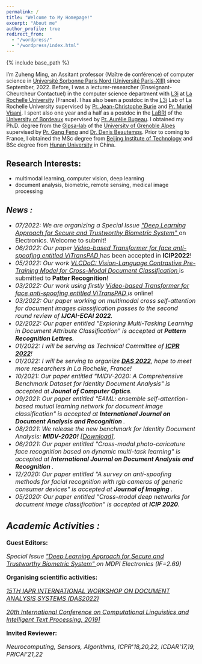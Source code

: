 ```yaml
---
permalink: /
title: "Welcome to My Homepage!"
excerpt: "About me"
author_profile: true
redirect_from: 
  - "/wordpress/"
  - "/wordpress/index.html"
---
```


{% include base_path %}

I’m Zuheng Ming, an Assitant professor (Maître de conférence) of computer science in [Université Sorbonne Paris Nord (Université Paris-XIII)](https://www.univ-paris13.fr/) since September, 2022. Before, I was  a lecturer-researcher (Enseignant-Cheurcheur Contactuel) in the computer science department with [L3i](https://l3i.univ-larochelle.fr/) at [La Rochelle University](https://www.univ-larochelle.fr/en/) (France). I has also been a postdoc in the [L3i](https://l3i.univ-larochelle.fr/) Lab of La Rochelle University supervised by [Pr. Jean-Christophe Burie](https://l3i.univ-larochelle.fr/Burie-Jean-Christophe-MCF-HDR) and [Pr. Muriel Visani](https://pageperso.univ-lr.fr/mvisani/). I spent also one year and a half as a postdoc in the [LaBRI](https://www.labri.fr/) of the [University of Bordeaux](https://www.u-bordeaux.com/) supervised by [Pr. Aurélie Bugeau](https://www.labri.fr/perso/bugeau/index.php). I obtained my Ph.D. degree from the [Gipsa-lab](http://www.gipsa-lab.grenoble-inp.fr/index.php) of the [University of Grenoble Alpes](https://www.univ-grenoble-alpes.fr/) supervised by [Pr. Gang Feng](http://www.gipsa-lab.grenoble-inp.fr/page_pro.php?vid=3995) and [Dr. Denis Beautemps](http://www.gipsa-lab.grenoble-inp.fr/page_pro.php?vid=132). Prior to coming to France, I obtained the MSc degree from [Beijing Institute of Technology](https://english.bit.edu.cn/) and BSc degree from [Hunan University](http://www-en.hnu.edu.cn/index.htm) in China.

## Research Interests: 
- multimodal learning, computer vision, deep learning 
- document analysis, biometric, remote sensing, medical image processing

<!--
My research interests span in computer vision, multimodal learning and deep learning as well as its applications.  
- Applications: Biometrics (face anti-spoofing, face recognition, face detection); document images classifications; interdisciplinary applications of deep learning
- Methods: Supervised/Self-supervised deep learning methods (Transformers, CNNs, ...); Multimodal learning (language-vision), Multi-task learning and Metric learning; 
- Data: Natural images, heterogeneous data (text, visiaul images, 3D depth images, caricatures)  
-->

## *News :* 
- <font size=3><em>07/2022: We are organizing a Special Issue <a href="https://www.mdpi.com/journal/electronics/special_issues/RY06T6PGQ0">"Deep Learning Approach for Secure and Trustworthy Biometric System" </a></em> on Electronics. Welcome to submit!
- <font size=3><em>06/2022: Our paper <a href="https://arxiv.org/pdf/2203.01562.pdf" title="ViTransPAD"> Video-based Transformer for face anti-spoofing entitled ViTransPAD </a></em> has been accepted in <strong>ICIP2022</strong>!</font>
- <font size=3><em> 05/2022: Our work <a href="https://arxiv.org/pdf/2205.12029.pdf"> VLCDoC: Vision-Language Contrastive Pre-Training
Model for Cross-Modal Document Classification </a></em>  is submitted to <strong>Patter Recognition</strong>!</font>
- <font size=3><em>03/2022: Our work using firstly <a href="https://arxiv.org/pdf/2203.01562.pdf" title="ViTransPAD"> Video-based Transformer for face anti-spoofing entitled ViTransPAD </a> is </em> online!</font>
- <font size=3><em>03/2022: Our paper working on multimodal cross self-attention for document images classification passes to the second round review of <strong>IJCAI-ECAI 2022</strong>.</em></font>
- <font size=3><em>02/2022: Our paper entitled "Exploring Multi-Tasking Learning in Document Attribute Classification" is accepted at <strong>Pattern Recognition Lettres</strong>.</em></font>
- <font size=3><em>01/2022: I will be serving as Technical Committee of <strong><a href="https://www.icpr2022.com/">ICPR 2022</a></strong>!</em></font>
- <font size=3><em>01/2022: I will be serving to organize <strong><a href="https://das2022.univ-lr.fr/">DAS 2022</a></strong>, hope to meet more researchers in La Rochelle, France!</em></font>
- <font size=3><em>10/2021: Our paper entitled "MIDV-2020: A Comprehensive Benchmark Dataset for Identity Document Analysis" is accepted at <strong>Jounal of Computer Optics</strong>.</em></font>
- <font size=3><em>09/2021: Our paper entitled "EAML: ensemble self-attention-based mutual learning network for document image classification" is accepted at <strong>International Journal on Document Analysis and Recognition </strong>.</em></font>
- <font size=3><em>08/2021: We release the new benchmark for Identity Document Analysis: <strong>MIDV-2020!</strong> <a href="http://l3i-share.univ-lr.fr/MIDV2020/midv2020.html" title="MIDV2020">[Download]</a></em>.</font>
- <font size=3><em>06/2021: Our paper entitled "Cross-modal photo-caricature face recognition based on dynamic multi-task learning" is accepted at <strong>International Journal on Document Analysis and Recognition </strong>.</em></font>
- <font size=3><em>12/2020: Our paper entitled "A survey on anti-spoofing methods for facial recognition with rgb cameras of generic consumer devices" is accepted at <strong>Journal of Imaging </strong>.</em></font>
- <font size=3><em>05/2020: Our paper entitled "Cross-modal deep networks for document image classification" is accepted at <strong>ICIP 2020</strong>.</em></font>

## *Academic Activities :* 
**Guest Editors:**
  
<font size=3><em>Special Issue <a href="https://www.mdpi.com/journal/electronics/special_issues/RY06T6PGQ0">"Deep Learning Approach for Secure and Trustworthy Biometric System" </a> on MDPI Electronics (IF=2.69)</em></font>  


**Organising scientific activities:**

<font size=3><em><a href="https://das2022.univ-lr.fr/">15TH IAPR INTERNATIONAL WORKSHOP ON DOCUMENT ANALYSIS SYSTEMS (DAS2022)</a></em></font>    
  
<font size=3><em><a href="http://www.cicling.org/2019/">20th International Conference on Computational Linguistics and Intelligent Text Processing, 2019]</a></em></font>    

      
    
**Invited Reviewer:**

<font size=3><em>Neurocomputing, Sensors, Algorithms, ICPR'18,20,22, ICDAR'17,19, PRICAI'21,22</em></font>   
